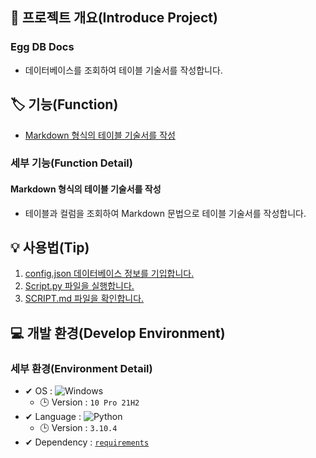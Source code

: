 ## 📕 프로젝트 개요(Introduce Project)
### Egg DB Docs

* 데이터베이스를 조회하여 테이블 기술서를 작성합니다.

## 🏷️ 기능(Function)


* [Markdown 형식의 테이블 기술서를 작성](#Markdown-형식의-테이블-기술서를-작성)


### 세부 기능(Function Detail)


#### Markdown 형식의 테이블 기술서를 작성

   * 테이블과 컬럼을 조회하여 Markdown 문법으로 테이블 기술서를 작성합니다.

## 💡 사용법(Tip)

 1. [config.json 데이터베이스 정보를 기입합니다.](/Egg-DB-Docs/config.json)
 2. [Script.py 파일을 실행합니다.](/Egg-DB-Docs/Script.py)
 3. [SCRIPT.md 파일을 확인합니다.](/Egg-DB-Docs/SCRIPT.md)


## 💻 개발 환경(Develop Environment)


### 세부 환경(Environment Detail)

* ✔ OS : ![Windows](https://img.shields.io/badge/Windows-0078D6?style=flat-square&logo=Windows&logoColor=white)
  * 🕒 Version : `10 Pro 21H2`
* ✔ Language : ![Python](https://img.shields.io/badge/Python-3776AB?style=flat-square&logo=Python&logoColor=white)
  * 🕒 Version : `3.10.4`
* ✔ Dependency : [`requirements`](/Egg-DB-Docs/requirements.txt)